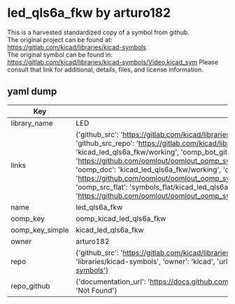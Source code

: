 # led_qls6a_fkw by arturo182  
This is a harvested standardized copy of a symbol from github.  
The original project can be found at:  
https://gitlab.com/kicad/libraries/kicad-symbols  
The original symbol can be found in:
https://gitlab.com/kicad/libraries/kicad-symbols/Video.kicad_sym
Please consult that link for additional, details, files, and license information.  
## yaml dump  
| Key | Value |  
| --- | --- |  
| library_name | LED |  
| links | {'github_src': 'https://gitlab.com/kicad/libraries/kicad-symbols/Video.kicad_sym', 'github_src_repo': 'https://gitlab.com/kicad/libraries/kicad-symbols', 'oomp_bot': 'kicad_led_qls6a_fkw/working', 'oomp_bot_github': 'https://github.com/oomlout/oomlout_oomp_symbol_bot/tree/main/kicad_led_qls6a_fkw/working', 'oomp_doc': 'kicad_led_qls6a_fkw/working', 'oomp_doc_github': 'https://github.com/oomlout/oomlout_oomp_symbol_doc/tree/main/kicad_led_qls6a_fkw/working', 'oomp_src_flat': 'symbols_flat/kicad_led_qls6a_fkw/working', 'oomp_src_flat_github': 'https://github.com/oomlout/oomlout_oomp_symbol_src/tree/main/kicad_led_qls6a_fkw/working'} |  
| name | led_qls6a_fkw |  
| oomp_key | oomp_kicad_led_qls6a_fkw |  
| oomp_key_simple | kicad_led_qls6a_fkw |  
| owner | arturo182 |  
| repo | {'github_src': 'https://gitlab.com/kicad/libraries/kicad-symbols/Video.kicad_sym', 'name': 'libraries/kicad-symbols', 'owner': 'kicad', 'url': 'https://gitlab.com/kicad/libraries/kicad-symbols'} |  
| repo_github | {'documentation_url': 'https://docs.github.com/rest/repos/repos#get-a-repository', 'message': 'Not Found'} |  

